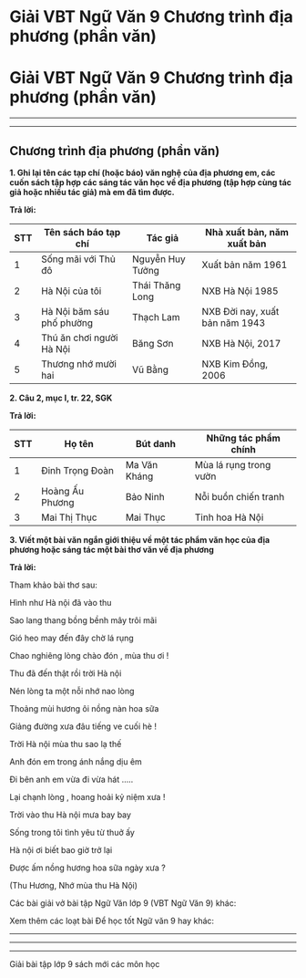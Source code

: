# Giải VBT Ngữ Văn 9 Chương trình địa phương (phần văn)

# Giải VBT Ngữ Văn 9 Chương trình địa phương (phần văn)

* * *

* * *

## Chương trình địa phương (phần văn)

**1\. Ghi lại tên các tạp chí (hoặc báo) văn nghệ của địa phương em, các cuốn sách tập hợp các sáng tác văn học về địa phương (tập hợp cùng tác giả hoặc nhiều tác giả) mà em đã tìm được.**

**Trả lời:**

STT | Tên sách báo tạp chí | Tác giả| Nhà xuất bản, năm xuất bản  
---|---|---|---  
1 | Sống mãi với Thủ đô | Nguyễn Huy Tưởng| Xuất bản năm 1961  
2 | Hà Nội của tôi  | Thái Thăng Long| NXB Hà Nội 1985   
3 | Hà Nội băm sáu phố phường |  Thạch Lam| NXB Đời nay, xuất bản năm 1943  
4 | Thú ăn chơi người Hà Nội | Băng Sơn| NXB Hà Nội, 2017  
5 | Thương nhớ mười hai | Vũ Bằng| NXB Kim Đồng, 2006  
  
**2\. Câu 2, mục I, tr. 22, SGK**

**Trả lời:**

STT | Họ tên | Bút danh| Những tác phẩm chính  
---|---|---|---  
1 | Đinh Trọng Đoàn | Ma Văn Kháng| Mùa lá rụng trong vườn  
2 | Hoàng Ấu Phương  | Bảo Ninh| Nỗi buồn chiến tranh  
3 | Mai Thị Thục |  Mai Thục| Tinh hoa Hà Nội  
  
**3\. Viết một bài văn ngắn giới thiệu về một tác phẩm văn học của địa phương hoặc sáng tác một bài thơ văn về địa phương**

**Trả lời:**

Tham khảo bài thơ sau:

Hình như Hà nội đã vào thu

Sao lang thang bồng bềnh mây trôi mãi

Gió heo may đến đây chờ lá rụng

Chao nghiêng lòng chào đón , mùa thu ơi !

Thu đã đến thật rồi trời Hà nội

Nén lòng ta một nỗi nhớ nao lòng

Thoảng mùi hương ôi nồng nàn hoa sữa

Giảng đường xưa đâu tiếng ve cuối hè !

Trời Hà nội mùa thu sao lạ thế

Anh đón em trong ánh nắng dịu êm

Đi bên anh em vừa đi vừa hát …..

Lại chạnh lòng , hoang hoải kỷ niệm xưa !

Trời vào thu Hà nội mưa bay bay

Sống trong tôi tình yêu từ thuở ấy

Hà nội ơi biết bao giờ trở lại 

Được ấm nồng hương hoa sữa ngày xưa ?

(Thu Hương, Nhớ mùa thu Hà Nội)

Các bài giải vở bài tập Ngữ Văn lớp 9 (VBT Ngữ Văn 9) khác:

Xem thêm các loạt bài Để học tốt Ngữ văn 9 hay khác:

* * *

* * *

* * *

Giải bài tập lớp 9 sách mới các môn học
